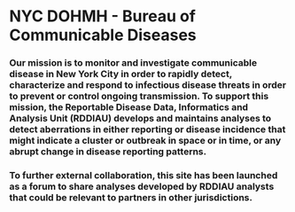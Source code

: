 # NYC DOHMH - Bureau of Communicable Diseases

### Our mission is to monitor and investigate communicable disease in New York City in order to rapidly detect, characterize and respond to infectious disease threats in order to prevent or control ongoing transmission. To support this mission, the Reportable Disease Data, Informatics and Analysis Unit (RDDIAU) develops and maintains analyses to detect aberrations in either reporting or disease incidence that might indicate a cluster or outbreak in space or in time, or any abrupt change in disease reporting patterns.
### To further external collaboration, this site has been launched as a forum to share analyses developed by RDDIAU analysts that could be relevant to partners in other jurisdictions.
